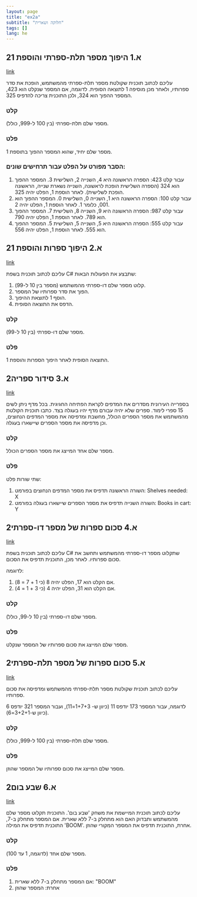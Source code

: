 ```yaml
---
layout: page
title: "ex2a"
subtitle: "חלוקה ושארית"
tags: []
lang: he
---
```


## 2א.1 היפוך מספר תלת-ספרתי והוספת 1
[link](https://stacks.co.il/console/classroom/YGUbk7x6V7/assignment/YGUbk7x6V7-csharp-sZ6obL6Z9N8M/csharp-JJj5eBhThVndntO)

עליכם לכתוב תוכנית שקולטת מספר תלת-ספרתי מהמשתמש, הופכת את סדר ספרותיו, ולאחר מכן מוסיפה 1 לתוצאה הסופית. לדוגמה, אם המספר שנקלט הוא 423, המספר ההפוך הוא 324, ולכן התוכנית צריכה להדפיס 325.

### קלט

מספר שלם תלת-ספרתי (בין 100 ל-999, כולל).

### פלט

מספר שלם יחיד, שהוא המספר ההפוך בתוספת 1.

### הסבר מפורט על הפלט עבור תרחישים שונים:

1. עבור קלט 423: הספרה הראשונה היא 4, השנייה 2, השלישית 3. המספר ההפוך הוא 324 (הספרה השלישית הופכת לראשונה, השנייה נשארת שנייה, הראשונה הופכת לשלישית). לאחר הוספת 1, הפלט יהיה 325.
2. עבור קלט 100: הספרה הראשונה היא 1, השנייה 0, השלישית 0. המספר ההפוך הוא 001, כלומר 1. לאחר הוספת 1, הפלט יהיה 2.
3. עבור קלט 987: הספרה הראשונה היא 9, השנייה 8, השלישית 7. המספר ההפוך הוא 789. לאחר הוספת 1, הפלט יהיה 790.
4. עבור קלט 555: הספרה הראשונה היא 5, השנייה 5, השלישית 5. המספר ההפוך הוא 555. לאחר הוספת 1, הפלט יהיה 556.


## 2א.2 היפוך ספרות והוספת 1
[link](https://stacks.co.il/console/classroom/YGUbk7x6V7/assignment/YGUbk7x6V7-csharp-sZ6obL6Z9N8M/csharp-gljsyV5jURWpoyN)

עליכם לכתוב תוכנית בשפת C# שתבצע את הפעולות הבאות:

1. קלוט מספר שלם דו-ספרתי מהמשתמש (מספר בין 10 ל-99).
2. הפוך את סדר ספרותיו של המספר.
3. הוסף 1 לתוצאת ההיפוך.
4. הדפס את התוצאה הסופית.

### קלט

מספר שלם דו-ספרתי (בין 10 ל-99).

### פלט

התוצאה הסופית לאחר היפוך הספרות והוספת 1.


## 2א.3 סידור ספריה
[link](https://stacks.co.il/console/classroom/YGUbk7x6V7/assignment/YGUbk7x6V7-csharp-sZ6obL6Z9N8M/csharp-y6zaySsQkNXtQqT)

בספרייה העירונית מסדרים את המדפים לקראת הפתיחה החגיגית. בכל מדף ניתן לשים 15 ספרי לימוד. ספרים שלא יהיה עבורם מדף יהיו בעגלה בצד. כתבו תוכנית הקולטת מהמשתמש את מספר הספרים הכולל, מחשבת ומדפיסה את מספר המדפים הנחוצים, וכן מדפיסה את מספר הספרים שיישארו בעגלה.

### קלט

מספר שלם אחד המייצג את מספר הספרים הכולל.

### פלט

שתי שורות פלט:

1. השורה הראשונה תדפיס את מספר המדפים הנחוצים בפורמט: Shelves needed: X
2. השורה השנייה תדפיס את מספר הספרים שיישארו בעגלה בפורמט: Books in cart: Y


## 2א.4 סכום ספרות של מספר דו-ספרתי
[link](https://stacks.co.il/console/classroom/YGUbk7x6V7/assignment/YGUbk7x6V7-csharp-sZ6obL6Z9N8M/csharp-fAdoBDlZkMeUOb9)

עליכם לכתוב תוכנית בשפת C# שתקלוט מספר דו-ספרתי מהמשתמש ותחשב את סכום ספרותיו. לאחר מכן, התוכנית תדפיס את הסכום.

לדוגמה:

1. אם הקלט הוא 17, הפלט יהיה 8 (כי 1 + 7 = 8).
2. אם הקלט הוא 31, הפלט יהיה 4 (כי 3 + 1 = 4).

### קלט

מספר שלם דו-ספרתי (בין 10 ל-99, כולל).

### פלט

מספר שלם המייצג את סכום ספרותיו של המספר שנקלט.


## 2א.5 סכום ספרות של מספר תלת-ספרתי
[link](https://stacks.co.il/console/classroom/YGUbk7x6V7/assignment/YGUbk7x6V7-csharp-sZ6obL6Z9N8M/csharp-rVyxvO8j2afxasB)

עליכם לכתוב תוכנית שקולטת מספר תלת-ספרתי מהמשתמש ומדפיסה את סכום ספרותיו.

לדוגמה, עבור המספר 173 יודפס 11 (כיוון ש- 1+7+3=11), ועבור המספר 321 יודפס 6 (כיוון ש-3+2+1=6).

### קלט

מספר שלם תלת-ספרתי (בין 100 ל-999, כולל).

### פלט

מספר שלם המייצג את סכום ספרותיו של המספר שהוזן.


## 2א.6 שבע בום
[link](https://stacks.co.il/console/classroom/YGUbk7x6V7/assignment/YGUbk7x6V7-csharp-sZ6obL6Z9N8M/csharp-kbjOubqbRbzPmBQ)

עליכם לכתוב תוכנית המיישמת את משחק 'שבע בום'. התוכנית תקלוט מספר שלם מהמשתמש ותבדוק האם הוא מתחלק ב-7 ללא שארית. אם המספר מתחלק ב-7, התוכנית תדפיס את המילה 'BOOM'. אחרת, התוכנית תדפיס את המספר המקורי שהוזן.

### קלט

מספר שלם אחד (לדוגמה, 1 עד 100).

### פלט

1. אם המספר מתחלק ב-7 ללא שארית: "BOOM"
2. אחרת: המספר שהוזן


